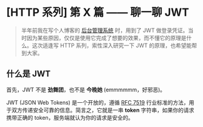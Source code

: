 # [HTTP 系列] 第 X 篇 —— 聊一聊 JWT

> 半年前我在写个人博客的 [后台管理系统](https://github.com/Yancey-Blog/BLOG_CMS) 时，用到了 JWT 做登录凭证。当时因为某些原因，仅仅是使用它完成了想要的效果，而不懂它的原理是什么。这次适逢写 HTTP 系列，索性深入研究一下 JWT 的原理，也希望能帮到大家。

## 什么是 JWT

首先，JWT 不是 **劲舞团**，也不是 **今晚她** (emmmmmm，好邪恶)。

JWT (JSON Web Tokens) 是一个开放的，遵循 [RFC 7519](https://tools.ietf.org/html/rfc7519) 行业标准的方法，用于双方传递安全可靠的信息。简言之，它就是一串 **token** 字符串，如果你的请求携带正确的 token，服务端就认为你的请求是安全的。
